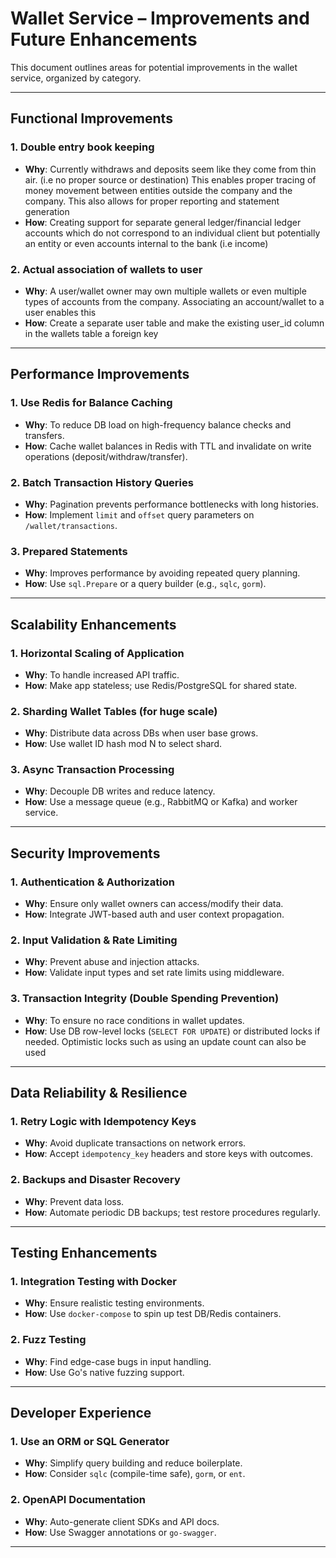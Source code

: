 # Wallet Service – Improvements and Future Enhancements

This document outlines areas for potential improvements in the wallet service, organized by category.

---
## Functional Improvements

### 1. Double entry book keeping
- **Why**: Currently withdraws and deposits seem like they come from thin air. (i.e no proper source or destination) This enables proper tracing of money movement between entities outside the company and the company. This also allows for proper reporting and statement generation
- **How**: Creating support for separate general ledger/financial ledger accounts which do not correspond to an individual 
    client but potentially an entity or even accounts internal to the bank (i.e income)

### 2. Actual association of wallets to user
- **Why**: A user/wallet owner may own multiple wallets or even multiple types of accounts from the company. Associating an account/wallet to a user enables this
- **How**: Create a separate user table and make the existing user_id column in the wallets table a foreign key

---

## Performance Improvements

### 1. Use Redis for Balance Caching
- **Why**: To reduce DB load on high-frequency balance checks and transfers.
- **How**: Cache wallet balances in Redis with TTL and invalidate on write operations (deposit/withdraw/transfer).

### 2. Batch Transaction History Queries
- **Why**: Pagination prevents performance bottlenecks with long histories.
- **How**: Implement `limit` and `offset` query parameters on `/wallet/transactions`.

### 3. Prepared Statements
- **Why**: Improves performance by avoiding repeated query planning.
- **How**: Use `sql.Prepare` or a query builder (e.g., `sqlc`, `gorm`).

---

## Scalability Enhancements

### 1. Horizontal Scaling of Application
- **Why**: To handle increased API traffic.
- **How**: Make app stateless; use Redis/PostgreSQL for shared state.

### 2. Sharding Wallet Tables (for huge scale)
- **Why**: Distribute data across DBs when user base grows.
- **How**: Use wallet ID hash mod N to select shard.

### 3. Async Transaction Processing
- **Why**: Decouple DB writes and reduce latency.
- **How**: Use a message queue (e.g., RabbitMQ or Kafka) and worker service.

---

## Security Improvements

### 1. Authentication & Authorization
- **Why**: Ensure only wallet owners can access/modify their data.
- **How**: Integrate JWT-based auth and user context propagation.

### 2. Input Validation & Rate Limiting
- **Why**: Prevent abuse and injection attacks.
- **How**: Validate input types and set rate limits using middleware.

### 3. Transaction Integrity (Double Spending Prevention)
- **Why**: To ensure no race conditions in wallet updates.
- **How**: Use DB row-level locks (`SELECT FOR UPDATE`) or distributed locks if needed. Optimistic locks such as using an update count can also be used

---

## Data Reliability & Resilience

### 1. Retry Logic with Idempotency Keys
- **Why**: Avoid duplicate transactions on network errors.
- **How**: Accept `idempotency_key` headers and store keys with outcomes.

### 2. Backups and Disaster Recovery
- **Why**: Prevent data loss.
- **How**: Automate periodic DB backups; test restore procedures regularly.

---

## Testing Enhancements

### 1. Integration Testing with Docker
- **Why**: Ensure realistic testing environments.
- **How**: Use `docker-compose` to spin up test DB/Redis containers.

### 2. Fuzz Testing
- **Why**: Find edge-case bugs in input handling.
- **How**: Use Go's native fuzzing support.

---

## Developer Experience

### 1. Use an ORM or SQL Generator
- **Why**: Simplify query building and reduce boilerplate.
- **How**: Consider `sqlc` (compile-time safe), `gorm`, or `ent`.

### 2. OpenAPI Documentation
- **Why**: Auto-generate client SDKs and API docs.
- **How**: Use Swagger annotations or `go-swagger`.

---

